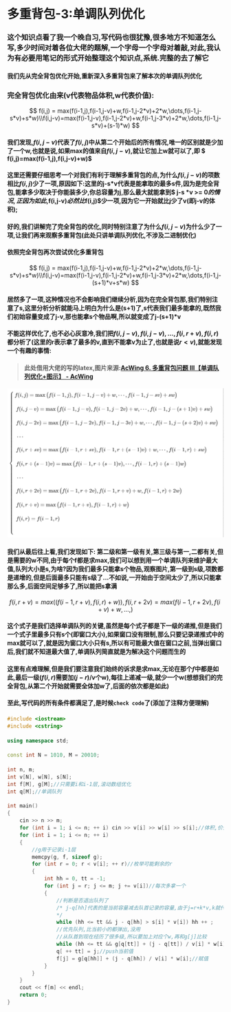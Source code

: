 # 多重背包-3:单调队列优化

### 这个知识点看了我一个晚自习,写代码也很犹豫,很多地方不知道怎么写,多少时间对着各位大佬的题解,一个字母一个字母对着敲,对此,我认为有必要用笔记的形式开始整理这个知识点,系统.完整的去了解它

#### 我们先从完全背包优化开始,重新深入多重背包来了解本次的单调队列优化

### 完全背包优化由来(v代表物品体积,w代表价值):



$$
f(i,j) = max(f(i-1,j),f(i-1,j-v)+w,f(i-1,j-2*v)+2*w,\dots,f(i-1,j-s*v)+s*w)\\f(i,j-v)=max(f(i-1,j-v),f(i-1,j-2*v)+w,f(i-1,j-3*v)+2*w,\dots,f(i-1,j-s*v)+(s-1)*w)
$$



#### 我们发现,$f(i,j-v)$代表了$f(i,j)$中从第二个开始后的所有情况,唯一的区别就是少加了一个w,也就是说,如果max的值来自$f(i,j-v)$,就让它加上w就可以了,即 $ f(i,j)=max(f(i-1,j),f(i,j-v)+w)$

#### 这里还需要仔细思考一个对我们有利于理解多重背包的点,为什么$f(i,j-v)$的项数相比$f(i,j)$少了一项,原因如下:这里的j-s*v代表是能拿取的最多s件,因为是完全背包,能拿多少取决于你能装多少,你总容量为j,那么最大就能拿到$ j-s *v >= 0$的情况,正因为如此,$f(i,j-v)$必然比$f(i,j)$少一项,因为它一开始就比j少了v(即j-v的体积);

#### 好的,我们讲解完了完全背包的优化,同时特别注意了为什么$f(i,j-v)$为什么少了一项,让我们再来观察多重背包(此处只讲单调队列优化,不涉及二进制优化)

#### 依照完全背包再次尝试优化多重背包

$$
f(i,j) = max(f(i-1,j),f(i-1,j-v)+w,f(i-1,j-2*v)+2*w,\dots,f(i-1,j-s*v)+s*w)\\f(i,j-v)=max(f(i-1,j-v),f(i-1,j-2*v)+w,f(i-1,j-3*v)+2*w,\dots,f(i-1,j-(s+1)*v+s*w) 
$$

#### 居然多了一项,这种情况也不会影响我们继续分析,因为在完全背包那,我们特别注意了s,这里分析分析就能马上明白为什么是(s+1)了,s代表我们最多能拿的,既然我们初始容量变成了j-v,那也能拿s个物品啊,所以就变成了j-(s+1)*v

#### 不能这样优化了,也不必心灰意冷,我们把$f(i,j-v),f(i,j-v),\dots,f(i,r+v),f(i,r)$都分析了(这里的r表示拿了最多的v,直到不能拿v为止了,也就是说$r<v$),就能发现一个有趣的事情:

> #### 此处借用大佬的写的latex,图片来源:[AcWing 6. 多重背包问题 III【单调队列优化+图示】 - AcWing](https://www.acwing.com/solution/content/53507/)

![](./photos/多重单调.png)

#### 我们从最后往上看,我们发现如下: 第二级和第一级有关,第三级与第一,二都有关,但是需要的w不同,由于每个f都是求max,我们可以想到用一个单调队列来维护最大值,队列大小是s,为啥?因为我们最多只能拿s个物品,观察图片,第一级到s级,项数都是递增的,但是后面最多只能有s级了...不如说,一开始由于空间太少了,所以只能拿那么多,后面空间足够多了,所以能把s拿满

$$
f(i,r+v)=max((f(i-1,r+v),f(i,r)+w)),f(i,r+2v)=max(f(i-1,r+2v),f(i+v)+w,\dots,)
$$
#### 这个式子是我们选择单调队列的关键,虽然是每个式子都是下一级的递推,但是我们一个式子里最多只有s个(即窗口大小),如果窗口没有限制,那么只要记录递推式中的max就可以了,就是因为窗口大小只有s,所以有可能最大值在窗口之前,当弹出窗口后,我们就不知道最大值了,单调队列简直就是为解决这个问题而生的
#### 这里有点难理解,但是我们要注意我们始终的诉求是求max,无论在那个$f$中都是如此,最后一级($f(i,r)$需要加$(j-r)/v$个w),每往上递减一级,就少一个w(想想我们的完全背包,从第二个开始就需要全体加w了,后面的依次都是如此)

#### 至此,写代码的所有条件都满足了,是时候`check code`了(添加了注释方便理解)

```c++
#include <iostream>
#include <cstring>

using namespace std;

const int N = 1010, M = 20010;

int n, m;
int v[N], w[N], s[N];
int f[M], g[M];//只需要i和i-1层,滚动数组优化
int q[M];//单调队列

int main()
{
    cin >> n >> m;
    for (int i = 1; i <= n; ++ i) cin >> v[i] >> w[i] >> s[i];//体积,价值,最多能拿的数量
    for (int i = 1; i <= n; ++ i)
    {
        //g用于记录i-1层
        memcpy(g, f, sizeof g);
        for (int r = 0; r < v[i]; ++ r)//枚举可能剩余的r
        {
            int hh = 0, tt = -1;
            for (int j = r; j <= m; j += v[i])//每次多拿一个
            {
                //判断是否退出队列了
               	/* j-q[hh]代表的是当前容量减去队首记录的容量,由于j=r+k*v,k就代表了经过了多少层,由于差距最多为s,所以不能超过s*v
               	*/
                while (hh <= tt && j - q[hh] > s[i] * v[i]) hh ++ ;
                //优先队列,比当前小的都弹出,没用
                //从队首到现在经历了很多级,所以要加上对应个w,再和g[j]比较
                while (hh <= tt && g[q[tt]] + (j - q[tt]) / v[i] * w[i] <= g[j]) -- tt;
                q[ ++ tt] = j;//push当前值
                f[j] = g[q[hh]] + (j - q[hh]) / v[i] * w[i];//赋值
            }
        }
    }
    cout << f[m] << endl;
    return 0;
}

```

